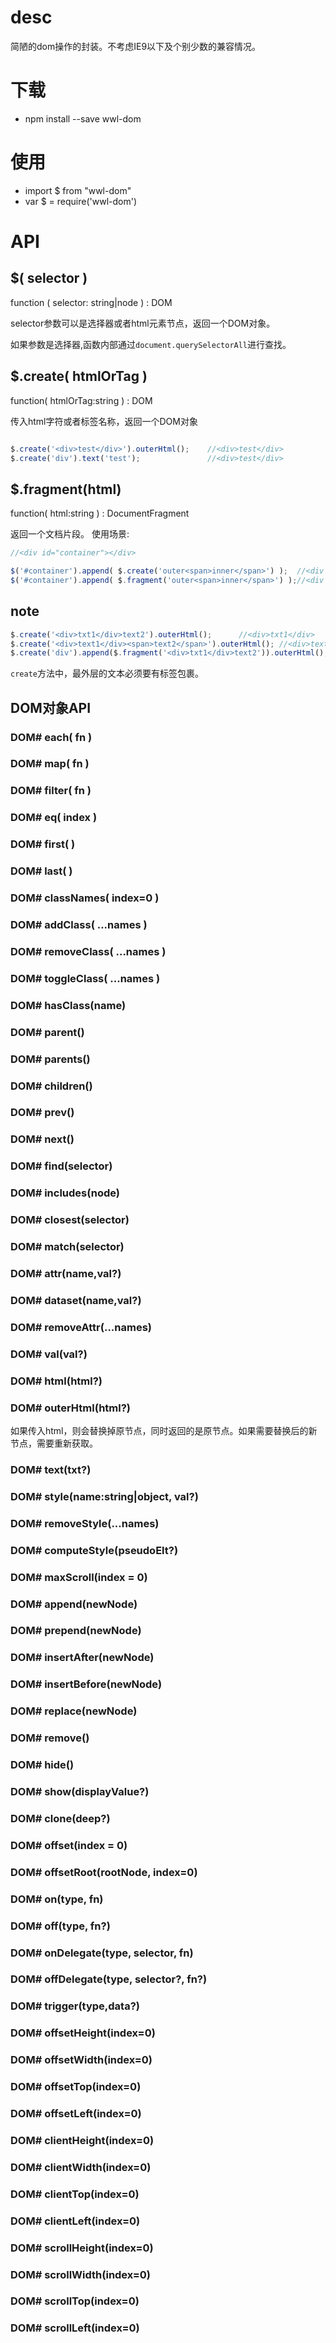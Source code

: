 # desc
简陋的dom操作的封装。不考虑IE9以下及个别少数的兼容情况。

# 下载
* npm install --save wwl-dom

# 使用
* import $ from "wwl-dom"
* var $ = require('wwl-dom')

# API

## $( selector )

function ( selector: string|node ) : DOM

selector参数可以是选择器或者html元素节点，返回一个DOM对象。

如果参数是选择器,函数内部通过`document.querySelectorAll`进行查找。

## $.create( htmlOrTag )

function( htmlOrTag:string ) : DOM

传入html字符或者标签名称，返回一个DOM对象

```javascript

$.create('<div>test</div>').outerHtml();    //<div>test</div>
$.create('div').text('test');               //<div>test</div>

```

## $.fragment(html)

function( html:string ) : DocumentFragment

返回一个文档片段。
使用场景:
```javascript
//<div id="container"></div>

$('#container').append( $.create('outer<span>inner</span>') );  //<div id="container"><span>inner</span></div>
$('#container').append( $.fragment('outer<span>inner</span>') );//<div id="container">outer<span>inner</span></div>

```

## note

```javascript
$.create('<div>txt1</div>text2').outerHtml();      //<div>txt1</div>
$.create('<div>text1</div><span>text2</span>').outerHtml(); //<div>text1</div><span>text2</span>
$.create('div').append($.fragment('<div>txt1</div>text2')).outerHtml(); //<div><div>txt1</div>text2</div>
```

`create`方法中，最外层的文本必须要有标签包裹。


## DOM对象API

### DOM# each( fn )

### DOM# map( fn )

### DOM# filter( fn )

### DOM# eq( index )

### DOM# first( )

### DOM# last( )

### DOM# classNames( index=0 )

### DOM# addClass( ...names )
### DOM# removeClass( ...names )
### DOM# toggleClass( ...names )
### DOM# hasClass(name)
### DOM# parent()
### DOM# parents()
### DOM# children()
### DOM# prev()
### DOM# next()
### DOM# find(selector)
### DOM# includes(node)
### DOM# closest(selector)
### DOM# match(selector)
### DOM# attr(name,val?)
### DOM# dataset(name,val?)
### DOM# removeAttr(...names)
### DOM# val(val?)
### DOM# html(html?)
### DOM# outerHtml(html?)
如果传入html，则会替换掉原节点，同时返回的是原节点。如果需要替换后的新节点，需要重新获取。
### DOM# text(txt?)
### DOM# style(name:string|object, val?)
### DOM# removeStyle(...names)
### DOM# computeStyle(pseudoElt?)
### DOM# maxScroll(index = 0) 
### DOM# append(newNode)
### DOM# prepend(newNode)
### DOM# insertAfter(newNode)
### DOM# insertBefore(newNode)
### DOM# replace(newNode)
### DOM# remove()
### DOM# hide()
### DOM# show(displayValue?)
### DOM# clone(deep?)
### DOM# offset(index = 0)
### DOM# offsetRoot(rootNode, index=0)
### DOM# on(type, fn)
### DOM# off(type, fn?)
### DOM# onDelegate(type, selector, fn)
### DOM# offDelegate(type, selector?, fn?)
### DOM# trigger(type,data?)
### DOM# offsetHeight(index=0)
### DOM# offsetWidth(index=0)
### DOM# offsetTop(index=0)
### DOM# offsetLeft(index=0)
### DOM# clientHeight(index=0)
### DOM# clientWidth(index=0)
### DOM# clientTop(index=0)
### DOM# clientLeft(index=0)
### DOM# scrollHeight(index=0)
### DOM# scrollWidth(index=0)
### DOM# scrollTop(index=0)
### DOM# scrollLeft(index=0)







